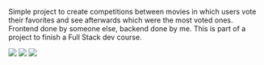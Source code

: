Simple project to create competitions between movies in which users vote their favorites and see afterwards which were the most voted ones. Frontend done by someone else, backend done by me. This is part of a project to finish a Full Stack dev course.

<img src="cliente/img/scr_competitions width='200'" >
<img src="cliente/img/scr_vote width='200'" >
<img src="cliente/img/scr_results width='200'" >
